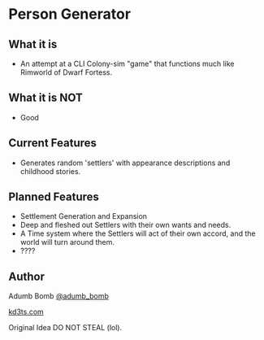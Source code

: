 # Person Generator

## What it is
* An attempt at a CLI Colony-sim "game" that functions much like Rimworld of Dwarf Fortess. 

## What it is NOT
* Good 

## Current Features
* Generates random 'settlers' with appearance descriptions and childhood stories. 

## Planned Features
* Settlement Generation and Expansion
* Deep and fleshed out Settlers with their own wants and needs.
* A Time system where the Settlers will act of their own accord, and the world will turn around them.
* ????

## Author
Adumb Bomb
[@adumb_bomb](https://twitter.com/adumb_bomb)

[kd3ts.com](https://kd3ts.com)

Original Idea DO NOT STEAL (lol).
